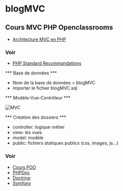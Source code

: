# blogMVC

## Cours MVC PHP Openclassrooms

* [Architecture MVC en PHP](https://openclassrooms.com/fr/courses/4670706-adoptez-une-architecture-mvc-en-php)

### Voir

* [PHP Standard Recommandations](https://www.php-fig.org/psr/)

*** Base de données ***

* Nom de la base de données = blogMVC
* importer le fichier blogMVC.sql

*** Modèle-Vue-Contrôleur ***

![MVC](https://user.oc-static.com/upload/2017/09/28/15066137117023_mvc_router.png "MVC")

*** Création des dossiers ***

- controller: logique métier
- view: les vues
- model: modèle
- public: fichiers statiques publics (css, images, js...)

### Voir

* [Cours POO](https://openclassrooms.com/fr/courses/1665806-programmez-en-oriente-objet-en-php)
* [PHPDoc](https://github.com/phpDocumentor/fig-standards/blob/master/proposed/phpdoc.md)
* [Doctrine](https://www.doctrine-project.org/)
* [Symfony](https://symfony.com/)


